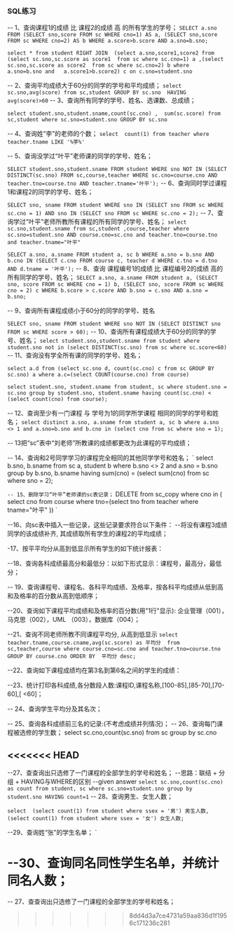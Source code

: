 ### SQL练习
--  1、查询课程1的成绩 比 课程2的成绩 高 的所有学生的学号；
`SELECT a.sno FROM
(SELECT sno,score FROM sc WHERE cno=1) AS a,
(SELECT sno,score FROM sc WHERE cno=2) AS b
WHERE a.score>b.score AND a.sno=b.sno; `

`
select * from student RIGHT JOIN 
(select a.sno,score1,score2 from (select sc.sno,sc.score as score1  from sc where sc.cno=1) a ,(select sc.sno,sc.score as score2  from sc where sc.cno=2) b where  a.sno=b.sno and  
a.score1>b.score2) c on c.sno=student.sno
`

--  2、查询平均成绩大于60分的同学的学号和平均成绩；
` select sc.sno,avg(score) from sc,student GROUP BY sc.sno  HAVING avg(score)>60
   `
-- 3、查询所有同学的学号、姓名、选课数、总成绩；

`
select student.sno,student.sname,count(sc.cno) ,  sum(sc.score) from sc,student where sc.sno=student.sno GROUP BY sc.sno
`

-- 4、查询姓“李”的老师的个数；
`
select  count(1) from teacher where teacher.tname LIKE '%李%'
`

-- 5、查询没学过“叶平”老师课的同学的学号、姓名；

`
SELECT student.sno,student.sname FROM student
WHERE sno NOT IN (SELECT DISTINCT(sc.sno) FROM sc,course,teacher
WHERE sc.cno=course.cno AND teacher.tno=course.tno AND teacher.tname='叶平');
`
-- 6、查询同时学过课程1和课程2的同学的学号、姓名；

`
SELECT sno, sname FROM student
WHERE sno IN (SELECT sno FROM sc WHERE sc.cno = 1)
AND sno IN (SELECT sno FROM sc WHERE sc.cno = 2);
`
-- 7、查询学过“叶平”老师所教所有课程的所有同学的学号、姓名；
`
select sc.sno,student.sname from sc,student ,course,teacher where  sc.sno=student.sno AND course.cno=sc.cno and teacher.tno=course.tno  and teacher.tname="叶平"
`

`
SELECT a.sno, a.sname FROM student a, sc b
WHERE a.sno = b.sno AND b.cno IN
(SELECT c.cno FROM course c, teacher d WHERE c.tno = d.tno AND d.tname = '叶平');
`
-- 8、查询 课程编号1的成绩 比 课程编号2的成绩 高的所有同学的学号、姓名；
`
SELECT a.sno, a.sname FROM student a,
(SELECT sno, score FROM sc WHERE cno = 1) b,
(SELECT sno, score FROM sc WHERE cno = 2) c
WHERE b.score > c.score AND b.sno = c.sno AND a.sno = b.sno;
`

-- 9、查询所有课程成绩小于60分的同学的学号、姓名

`
SELECT sno, sname FROM student
WHERE sno NOT IN (SELECT DISTINCT sno FROM sc WHERE score > 60);
`
-- 10、查询所有课程成绩大于60分的同学的学号、姓名；
`
select student.sno,student.sname from student where student.sno not in (select DISTINCT(sc.sno) from sc where sc.score<60)
`
-- 11、查询没有学全所有课的同学的学号、姓名；

`
select a.d from (select sc.sno d, count(sc.cno) c from sc GROUP BY sc.sno) a where a.c=(select COUNT(course.cno) from course) 
`

`
select student.sno, student.sname
from student, sc
where student.sno = sc.sno
group by student.sno, student.sname
having count(sc.cno) < (select count(cno) from course);
`


-- 12、查询至少有一门课程 与 学号为1的同学所学课程 相同的同学的学号和姓名；
`
select distinct a.sno, a.sname
from student a, sc b
where a.sno <> 1 and a.sno=b.sno and
b.cno in (select cno from sc where sno = 1);
`

-- 13把“sc”表中“刘老师”所教课的成绩都更改为此课程的平均成绩；



-- 14、查询和2号同学学习的课程完全相同的其他同学学号和姓名；
`
select b.sno, b.sname
from sc a, student b
where b.sno <> 2 and a.sno = b.sno
group by b.sno, b.sname
having sum(cno) = (select sum(cno) from sc where sno = 2);

`
-- 15、删除学习“叶平”老师课的sc表记录；
`
DELETE from  sc_copy where cno in (
select cno from course where tno=(select tno from teacher where tname="叶平"
))
`

--16、向sc表中插入一些记录，这些记录要求符合以下条件：
--将没有课程3成绩同学的该成绩补齐, 其成绩取所有学生的课程2的平均成绩；



-17、按平平均分从高到低显示所有学生的如下统计报表：



--18、查询各科成绩最高分和最低分：以如下形式显示：课程号，最高分，最低分；




-- 19、查询课程号、课程名、各科平均成绩、及格率，按各科平均成绩从低到高和及格率的百分数从高到低顺序；



--20、查询如下课程平均成绩和及格率的百分数(用"1行"显示): 企业管理（001），马克思（002），UML （003），数据库（004）；



--21、查询不同老师所教不同课程平均分, 从高到低显示
`
select teacher.tname,course.cname,avg(sc.score) as 平均分  from sc,teacher,course where course.cno=sc.cno and teacher.tno=course.tno GROUP BY course.cno ORDER BY  平均分 desc;
`


--22、查询如下课程成绩均在第3名到第6名之间的学生的成绩：


--23、统计打印各科成绩,各分数段人数:课程ID,课程名称,[100-85],[85-70],[70-60],[ <60]；



-- 24、查询学生平均分及其名次；

-- 25、查询各科成绩前三名的记录:(不考虑成绩并列情况)；
-- 26、查询每门课程被选修的学生数；
select sc.cno,count(sc.sno) from sc group by sc.cno


<<<<<<< HEAD
------------------------------------------------------------------
--27、查查询出只选修了一门课程的全部学生的学号和姓名；
--思路：联结 + 分组 + HAVING与WHERE的区别
--given answer
`
select sc.sno,count(sc.cno) as count from student, sc where sc.sno=student.sno group by student.sno HAVING count=1
`
-- 28、查询男生、女生人数；

`
select 
(select count(1) from student where ssex = '男') 男生人数,
(select count(1) from student where ssex = '女') 女生人数;
`


--29、查询姓“张”的学生名单；
`

--30、查询同名同性学生名单，并统计同名人数；
=======
-- 27、查查询出只选修了一门课程的全部学生的学号和姓名；
>>>>>>> 8dd4d3a7ce4731a59aa836d1f1956c171236c281
